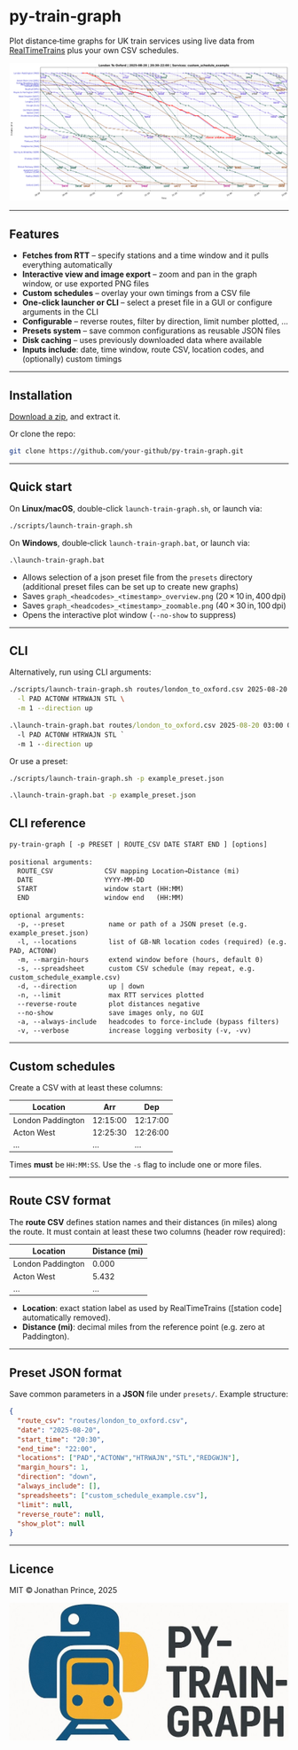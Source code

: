 # py‑train‑graph

Plot distance‑time graphs for UK train services using live data from
[RealTimeTrains](https://www.realtimetrains.co.uk/) plus your own
CSV schedules.

![example output](resources/sample_overview.png)

---

## Features

* **Fetches from RTT** – specify stations and a time window and it pulls everything automatically
* **Interactive view and image export** – zoom and pan in the graph window, or use exported PNG files
* **Custom schedules** – overlay your own timings from a CSV file
* **One-click launcher or CLI** – select a preset file in a GUI or configure arguments in the CLI
* **Configurable** – reverse routes, filter by direction, limit number plotted, ...
* **Presets system** – save common configurations as reusable JSON files
* **Disk caching** – uses previously downloaded data where available
* **Inputs include**: date, time window, route CSV, location codes, and (optionally) custom timings

---

## Installation

[Download a zip](https://github.com/jprince8/py-train-graph/archive/refs/heads/main.zip), and extract it.

Or clone the repo:

```bash
git clone https://github.com/your‑github/py‑train‑graph.git
```

---

## Quick start

On **Linux/macOS**, double-click `launch-train-graph.sh`, or launch via:

```bash
./scripts/launch-train-graph.sh
```

On **Windows**, double‑click `launch-train-graph.bat`, or launch via:

```bat
.\launch-train-graph.bat
```

* Allows selection of a json preset file from the `presets` directory (additional preset files can be set up to create new graphs)
* Saves `graph_<headcodes>_<timestamp>_overview.png` (20 × 10 in, 400 dpi)
* Saves `graph_<headcodes>_<timestamp>_zoomable.png` (40 × 30 in, 100 dpi)
* Opens the interactive plot window (`--no-show` to suppress)

---

## CLI

Alternatively, run using CLI arguments:

```bash
./scripts/launch-train-graph.sh routes/london_to_oxford.csv 2025-08-20 03:00 06:00 \
  -l PAD ACTONW HTRWAJN STL \
  -m 1 --direction up
```

```bat
.\launch-train-graph.bat routes/london_to_oxford.csv 2025-08-20 03:00 06:00 `
  -l PAD ACTONW HTRWAJN STL `
  -m 1 --direction up
```

Or use a preset:

```bash
./scripts/launch-train-graph.sh -p example_preset.json
```

```bat
.\launch-train-graph.bat -p example_preset.json
```

## CLI reference

```
py-train-graph [ -p PRESET | ROUTE_CSV DATE START END ] [options]

positional arguments:
  ROUTE_CSV             CSV mapping Location→Distance (mi)
  DATE                  YYYY-MM-DD
  START                 window start (HH:MM)
  END                   window end   (HH:MM)

optional arguments:
  -p, --preset           name or path of a JSON preset (e.g. example_preset.json)
  -l, --locations        list of GB‑NR location codes (required) (e.g. PAD, ACTONW)
  -m, --margin-hours     extend window before (hours, default 0)
  -s, --spreadsheet      custom CSV schedule (may repeat, e.g. custom_schedule_example.csv)
  -d, --direction        up | down
  -n, --limit            max RTT services plotted
  --reverse-route        plot distances negative
  --no-show              save images only, no GUI
  -a, --always-include   headcodes to force-include (bypass filters)
  -v, --verbose          increase logging verbosity (-v, -vv)
```

---

## Custom schedules

Create a CSV with at least these columns:

| Location          | Arr       | Dep       |
|-------------------|-----------|-----------|
| London Paddington | 12:15:00  | 12:17:00  |
| Acton West        | 12:25:30  | 12:26:00  |
| ...               | …         | …         |

Times **must** be `HH:MM:SS`.  Use the `-s` flag to include one or more files.

---

## Route CSV format

The **route CSV** defines station names and their distances (in miles) along the route. It must contain at least these two columns (header row required):

| Location                  | Distance (mi) |
|---------------------------|---------------|
| London Paddington         | 0.000         |
| Acton West                | 5.432         |
| …                         | …             |

- **Location**: exact station label as used by RealTimeTrains (\[station code\] automatically removed).
- **Distance (mi)**: decimal miles from the reference point (e.g. zero at Paddington).

---

## Preset JSON format

Save common parameters in a **JSON** file under `presets/`. Example structure:

```json
{
  "route_csv": "routes/london_to_oxford.csv",
  "date": "2025-08-20",
  "start_time": "20:30",
  "end_time": "22:00",
  "locations": ["PAD","ACTONW","HTRWAJN","STL","REDGWJN"],
  "margin_hours": 1,
  "direction": "down",
  "always_include": [],
  "spreadsheets": ["custom_schedule_example.csv"],
  "limit": null,
  "reverse_route": null,
  "show_plot": null
}

```

---

## Licence

MIT © Jonathan Prince, 2025

![example output](resources/logo.jpg)
